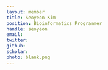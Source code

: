 ```yaml
---
layout: member
title: Seoyeon Kim
position: Bioinformatics Programmer​
handle: seoyeon
email:
twitter:
github:
scholar: 
photo: blank.png
---
```


